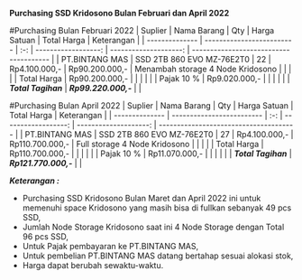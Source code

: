 **Purchasing SSD Kridosono Bulan Februari dan April 2022**

#Purchasing Bulan Februari 2022
| Suplier        | Nama Barang               | Qty |        Harga Satuan |           Total Harga | Keterangan                             |
| -------------- | ------------------------- | :-: | ------------------: | --------------------: | -------------------------------------- |
| PT.BINTANG MAS | SSD 2TB 860 EVO MZ-76E2T0 | 22  |       Rp4.100.000,- |       Rp90.200.000,- | Menambah storage 4 Node Kridosono |
|                |                           |     |         Total Harga |       Rp90.200.000,- |                                        |
|                |                           |     |         Pajak  10 % |        Rp9.020.000,- |                                        |
|                |                           |     | ***Total Tagihan*** | ***Rp99.220.000,-*** |                                        |




#Purchasing Bulan April 2022
| Suplier        | Nama Barang               | Qty |        Harga Satuan |           Total Harga | Keterangan                             |
| -------------- | ------------------------- | :-: | ------------------: | --------------------: | -------------------------------------- |
| PT.BINTANG MAS | SSD 2TB 860 EVO MZ-76E2T0 | 27  |       Rp4.100.000,- |       Rp110.700.000,- | Full storage 4 Node Kridosono |
|                |                           |     |         Total Harga |       Rp110.700.000,- |                                        |
|                |                           |     |         Pajak  10 % |        Rp11.070.000,- |                                        |
|                |                           |     | ***Total Tagihan*** | ***Rp121.770.000,-*** |                                        |




***Keterangan :***
- Purchasing SSD Kridosono Bulan Maret dan April 2022 ini untuk memenuhi space Kridosono yang masih bisa di fullkan sebanyak 49 pcs SSD,
- Jumlah Node Storage Kridosono saat ini 4 Node Storage dengan Total 96 pcs SSD,
- Untuk Pajak pembayaran ke PT.BINTANG MAS,
- Untuk pembelian PT.BINTANG MAS datang bertahap sesuai alokasi stok,
- Harga dapat berubah sewaktu-waktu.